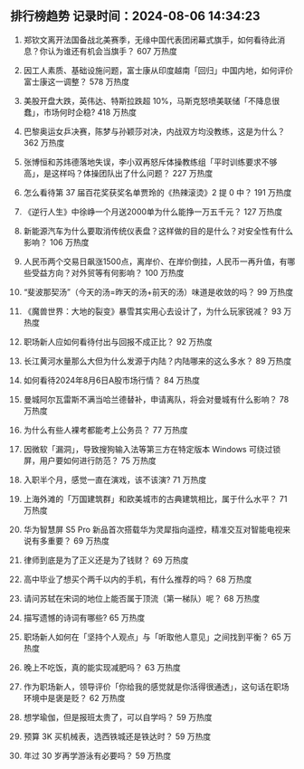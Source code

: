 
## 排行榜趋势 记录时间：2024-08-06 14:34:23
  
  1. 郑钦文离开法国备战北美赛季，无缘中国代表团闭幕式旗手，如何看待此消息？你认为谁还有机会当旗手？ 607 万热度
    
  2. 因工人素质、基础设施问题，富士康从印度越南「回归」中国内地，如何评价富士康这一调整？ 578 万热度
    
  3. 美股开盘大跌，英伟达、特斯拉跌超 10%，马斯克怒喷美联储「不降息很蠢」，市场何时企稳? 418 万热度
    
  4. 巴黎奥运女乒决赛，陈梦与孙颖莎对决，内战双方均没教练，这是为什么？ 362 万热度
    
  5. 张博恒和苏炜德落地失误，李小双再怒斥体操教练组「平时训练要求不够高」，是这样吗？体操团队出了什么问题？ 227 万热度
    
  6. 怎么看待第 37 届百花奖获奖名单贾玲的《热辣滚烫》2 提 0 中？ 191 万热度
    
  7. 《逆行人生》中徐峥一个月送2000单为什么能挣一万五千元？ 127 万热度
    
  8. 新能源汽车为什么要取消传统仪表盘？这样做的目的是什么？对安全性有什么影响？ 106 万热度
    
  9. 人民币两个交易日飙涨1500点，离岸价、在岸价倒挂，人民币一再升值，有哪些受益方向？对外贸等有何影响？ 100 万热度
    
  10. “斐波那契汤”（今天的汤=昨天的汤+前天的汤）味道是收敛的吗？ 99 万热度
    
  11. 《魔兽世界：大地的裂变》暴雪其实用心去设计了，为什么玩家锐减？ 93 万热度
    
  12. 职场新人应如何看待付出与回报不成正比？ 92 万热度
    
  13. 长江黄河水量那么大但为什么发源于内陆？内陆哪来的这么多水？ 89 万热度
    
  14. 如何看待2024年8月6日A股市场行情？ 84 万热度
    
  15. 曼城阿尔瓦雷斯不满当哈兰德替补，申请离队，将会对曼城有什么影响？ 78 万热度
    
  16. 为什么有些人裸考都能考上公务员？ 77 万热度
    
  17. 因微软「漏洞」，导致搜狗输入法等第三方在特定版本 Windows 可绕过锁屏，用户要如何进行防范？ 75 万热度
    
  18. 入职半个月，感觉一直在演戏，该不该演? 71 万热度
    
  19. 上海外滩的「万国建筑群」和欧美城市的古典建筑相比，属于什么水平？ 71 万热度
    
  20. 华为智慧屏 S5 Pro 新品首次搭载华为灵犀指向遥控，精准交互对智能电视来说有多重要？ 69 万热度
    
  21. 律师到底是为了正义还是为了钱财？ 69 万热度
    
  22. 高中毕业了想买个两千以内的手机，有什么推荐的吗？ 68 万热度
    
  23. 请问苏轼在宋词的地位上能否属于顶流（第一梯队）呢？ 68 万热度
    
  24. 描写遗憾的诗词有哪些? 65 万热度
    
  25. 职场新人如何在「坚持个人观点」与「听取他人意见」之间找到平衡？ 65 万热度
    
  26. 晚上不吃饭，真的能实现减肥吗？ 63 万热度
    
  27. 作为职场新人，领导评价「你给我的感觉就是你活得很通透」，这句话在职场环境中是褒是贬？ 62 万热度
    
  28. 想学瑜伽，但是报班太贵了，可以自学吗？ 59 万热度
    
  29. 预算 3K 买机械表，选西铁城还是铁达时？ 59 万热度
    
  30. 年过 30 岁再学游泳有必要吗？ 59 万热度
    